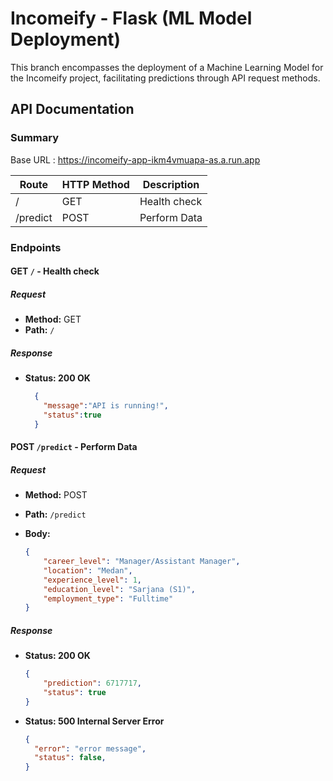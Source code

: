 # Incomeify - Flask (ML Model Deployment)

This branch encompasses the deployment of a Machine Learning Model for the Incomeify project, facilitating predictions through API request methods. 

## API Documentation

### Summary

Base URL : <https://incomeify-app-ikm4vmuapa-as.a.run.app>

| Route        | HTTP Method | Description               |
| ------------ | ----------- | ------------------------- |
| /            | GET         | Health check              |
| /predict     | POST        | Perform Data              |

### Endpoints

#### **GET `/` - Health check**

##### Request

- **Method:** GET
- **Path:** `/`

##### Response

- **Status: 200 OK**
  ```json
    {
      "message":"API is running!",
      "status":true
    }
  ```

#### POST `/predict` - Perform Data

##### Request

- **Method:** POST
- **Path:** `/predict`
- **Body:**

    ```json
    {
        "career_level": "Manager/Assistant Manager",
        "location": "Medan",
        "experience_level": 1,
        "education_level": "Sarjana (S1)",
        "employment_type": "Fulltime"
    }
    ```

##### Response

- **Status: 200 OK**

  ```json
  {
      "prediction": 6717717,
      "status": true
  }
  ```


- **Status: 500 Internal Server Error**
  ```json
  {
    "error": "error message",
    "status": false,
  }
  ```
